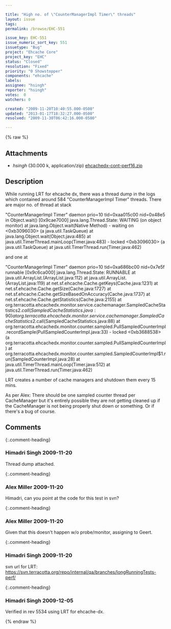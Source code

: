 ```yaml
---

title: "High no. of \"CounterManagerImpl Timer\" threads"
layout: issue
tags: 
permalink: /browse/EHC-551

issue_key: EHC-551
issue_numeric_sort_key: 551
issuetype: "Bug"
project: "Ehcache Core"
project_key: "EHC"
status: "Closed"
resolution: "Fixed"
priority: "0 Showstopper"
components: "ehcache"
labels: 
assignee: "hsingh"
reporter: "hsingh"
votes:  0
watchers: 0

created: "2009-11-20T10:40:55.000-0500"
updated: "2013-01-17T18:32:27.000-0500"
resolved: "2009-11-30T06:42:16.000-0500"

---
```




{% raw %}


## Attachments
  
* <em>hsingh</em> (30.000 k, application/zip) [ehcachedx-cont-perf16.zip](/attachments/EHC/EHC-551/ehcachedx-cont-perf16.zip)
  



## Description

<div markdown="1" class="description">

While running LRT for ehcache dx, there was a thread dump in the logs which contained around 584 "CounterManagerImpl Timer" threads. There are major no. of thread at stack

"CounterManagerImpl Timer" daemon prio=10 tid=0xaa015c00 nid=0x48e5 in
Object.wait() [0x9cae7000]
   java.lang.Thread.State: WAITING (on object monitor)
	at java.lang.Object.wait(Native Method)
	- waiting on <0xb3096030> (a java.util.TaskQueue)
	at java.lang.Object.wait(Object.java:485)
	at java.util.TimerThread.mainLoop(Timer.java:483)
	- locked <0xb3096030> (a java.util.TaskQueue)
	at java.util.TimerThread.run(Timer.java:462)

and one at

"CounterManagerImpl Timer" daemon prio=10 tid=0xa686bc00 nid=0x7e5f runnable [0x9c6ca000]
   java.lang.Thread.State: RUNNABLE
	at java.util.ArrayList.<init>(ArrayList.java:112)
	at java.util.ArrayList.<init>(ArrayList.java:119)
	at net.sf.ehcache.Cache.getKeys(Cache.java:1231)
	at net.sf.ehcache.Cache.getSize(Cache.java:1727)
	at net.sf.ehcache.Cache.getSizeBasedOnAccuracy(Cache.java:1737)
	at net.sf.ehcache.Cache.getStatistics(Cache.java:2155)
	at org.terracotta.ehcachedx.monitor.service.cachemanager.SampledCacheStatistics$2.call(SampledCacheStatistics.java:90)
	at org.terracotta.ehcachedx.monitor.service.cachemanager.SampledCacheStatistics$2.call(SampledCacheStatistics.java:88)
	at org.terracotta.ehcachedx.monitor.counter.sampled.PullSampledCounterImpl.recordSample(PullSampledCounterImpl.java:33)
	- locked <0xb3688538> (a org.terracotta.ehcachedx.monitor.counter.sampled.PullSampledCounterImpl)
	at org.terracotta.ehcachedx.monitor.counter.sampled.SampledCounterImpl$1.run(SampledCounterImpl.java:28)
	at java.util.TimerThread.mainLoop(Timer.java:512)
	at java.util.TimerThread.run(Timer.java:462)

LRT creates a number of cache managers and shutdown them every 15 mins.

As per Alex:
There should be one sampled counter thread per CacheManager but it's entirely possible they are not getting cleaned up if the CacheManager is not being properly shut down or something.  Or if there's a bug of course.  

</div>

## Comments


{:.comment-heading}
### **Himadri Singh** <span class="date">2009-11-20</span>

<div markdown="1" class="comment">

Thread dump attached.

</div>


{:.comment-heading}
### **Alex Miller** <span class="date">2009-11-20</span>

<div markdown="1" class="comment">

Himadri, can you point at the code for this test in svn?

</div>


{:.comment-heading}
### **Alex Miller** <span class="date">2009-11-20</span>

<div markdown="1" class="comment">

Given that this doesn't happen w/o probe/monitor, assigning to Geert.

</div>


{:.comment-heading}
### **Himadri Singh** <span class="date">2009-11-20</span>

<div markdown="1" class="comment">

svn url for LRT: https://svn.terracotta.org/repo/internal/qa/branches/longRunningTests-perf/

</div>


{:.comment-heading}
### **Himadri Singh** <span class="date">2009-12-05</span>

<div markdown="1" class="comment">

Verified in rev 5534 using LRT for ehcache-dx.

</div>



{% endraw %}
